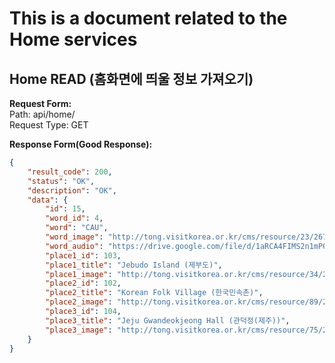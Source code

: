 # This is a document related to the Home services

## Home READ (홈화면에 띄울 정보 가져오기)
__Request Form:__   
Path: api/home/   
Request Type: GET   
   
  
__Response Form(Good Response):__
```json
{
    "result_code": 200,
    "status": "OK",
    "description": "OK",
    "data": {
        "id": 15,
        "word_id": 4,
        "word": "CAU",
        "word_image": "http://tong.visitkorea.or.kr/cms/resource/23/2678623_image2_1.jpg",
        "word_audio": "https://drive.google.com/file/d/1aRCA4FIMS2n1mPOUEi1WMMSKlxUOXfR9/view?usp=sharing",
        "place1_id": 103,
        "place1_title": "Jebudo Island (제부도)",
        "place1_image": "http://tong.visitkorea.or.kr/cms/resource/34/2482734_image2_1.jpg",
        "place2_id": 102,
        "place2_title": "Korean Folk Village (한국민속촌)",
        "place2_image": "http://tong.visitkorea.or.kr/cms/resource/89/2612489_image2_1.jpg",
        "place3_id": 104,
        "place3_title": "Jeju Gwandeokjeong Hall (관덕정(제주))",
        "place3_image": "http://tong.visitkorea.or.kr/cms/resource/75/2513575_image2_1.jpg"
    }
}
```
